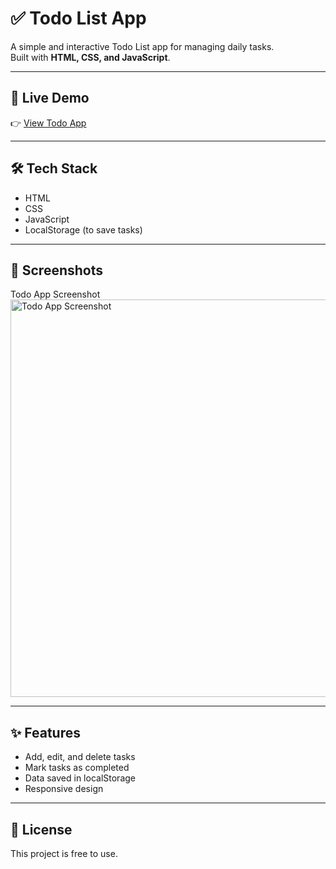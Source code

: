 # ✅ Todo List App

A simple and interactive Todo List app for managing daily tasks.  
Built with **HTML, CSS, and JavaScript**.

---

## 🚀 Live Demo  
👉 [View Todo App](https://my-todo-list-app-site.netlify.app)

---

## 🛠️ Tech Stack  
- HTML  
- CSS  
- JavaScript  
- LocalStorage (to save tasks)

---

## 📸 Screenshots  
Todo App Screenshot
<img width="1363" height="636" alt="Todo App Screenshot" src="https://github.com/user-attachments/assets/98c28017-9b42-4f66-bed1-f0c472fbbb1b" />


---

## ✨ Features  
- Add, edit, and delete tasks  
- Mark tasks as completed  
- Data saved in localStorage  
- Responsive design  

---

## 📄 License  
This project is free to use.  
